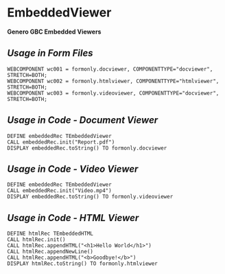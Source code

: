 # EmbeddedViewer
**Genero GBC Embedded Viewers**

## _Usage in Form Files_
`WEBCOMPONENT wc001 = formonly.docviewer, COMPONENTTYPE="docviewer", STRETCH=BOTH;`\
`WEBCOMPONENT wc002 = formonly.htmlviewer, COMPONENTTYPE="htmlviewer", STRETCH=BOTH;`\
`WEBCOMPONENT wc003 = formonly.videoviewer, COMPONENTTYPE="docviewer", STRETCH=BOTH;`

## _Usage in Code - Document Viewer_
`DEFINE embeddedRec TEmbeddedViewer`\
`CALL embeddedRec.init("Report.pdf")`\
`DISPLAY embeddedRec.toString() TO formonly.docviewer`
 
## _Usage in Code - Video Viewer_
`DEFINE embeddedRec TEmbeddedViewer`\
`CALL embeddedRec.init("Video.mp4")`\
`DISPLAY embeddedRec.toString() TO formonly.videoviewer`

## _Usage in Code - HTML Viewer_
`DEFINE htmlRec TEmbeddedHTML`\
`CALL htmlRec.init()`\
`CALL htmlRec.appendHTML("<h1>Hello World</h1>")`\
`CALL htmlRec.appendNewLine()`\
`CALL htmlRec.appendHTML("<b>Goodbye!</b>")`\
`DISPLAY htmlRec.toString() TO formonly.htmlviewer`

